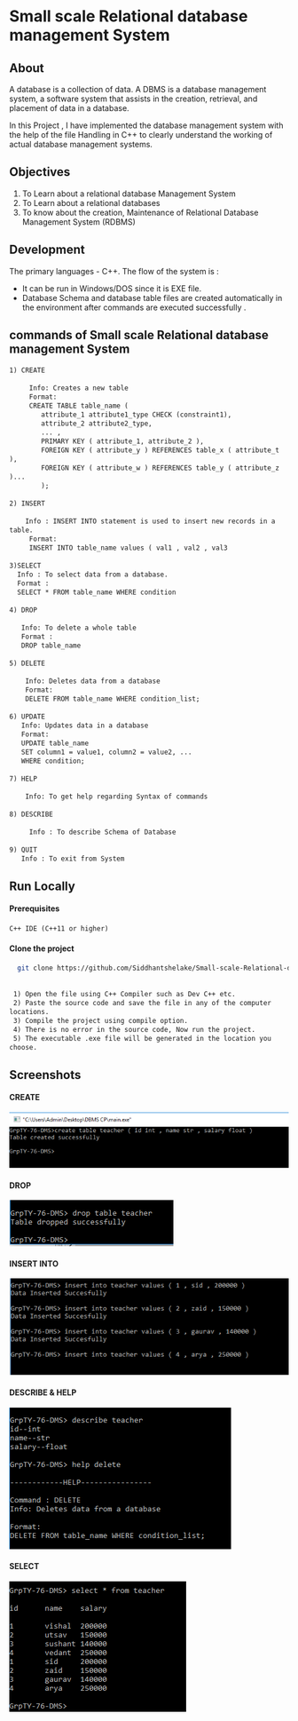 
# Small scale Relational database management System

## About

   A database is a collection of data. A DBMS is a database management system, a software system that assists in the creation, retrieval, and placement of data in a database.

In this Project , I have  implemented the database management system with the help of the file Handling in C++  to clearly understand the working of actual database management systems.
## Objectives 


1) To Learn about a relational database Management System
2) To Learn about a relational databases
3) To know about the creation, Maintenance of Relational Database Management System (RDBMS) 
## Development
The primary languages - C++. 
 The flow of the system is :

* It can be run in Windows/DOS since it is  EXE file.
* Database Schema and database table   files are created automatically in the environment after commands are executed successfully .
## commands  of Small scale Relational database management System
    
    1) CREATE 

         Info: Creates a new table
         Format:
         CREATE TABLE table_name (
            attribute_1 attribute1_type CHECK (constraint1),
            attribute_2 attribute2_type,
            ... ,
            PRIMARY KEY ( attribute_1, attribute_2 ),
            FOREIGN KEY ( attribute_y ) REFERENCES table_x ( attribute_t ),
            FOREIGN KEY ( attribute_w ) REFERENCES table_y ( attribute_z )...
            );

    2) INSERT

        Info : INSERT INTO statement is used to insert new records in a table.
         Format: 
         INSERT INTO table_name values ( val1 , val2 , val3 
         
    3)SELECT
      Info : To select data from a database.
      Format : 
      SELECT * FROM table_name WHERE condition

    4) DROP 

       Info: To delete a whole table
       Format : 
       DROP table_name

    5) DELETE

        Info: Deletes data from a database
        Format:
        DELETE FROM table_name WHERE condition_list;

    6) UPDATE
       Info: Updates data in a database
       Format:
       UPDATE table_name
       SET column1 = value1, column2 = value2, ...
       WHERE condition;

    7) HELP

        Info: To get help regarding Syntax of commands

    8) DESCRIBE

         Info : To describe Schema of Database

    9) QUIT
       Info : To exit from System 
        

        
## Run Locally


#### Prerequisites
```
C++ IDE (C++11 or higher)
```

#### Clone the project

```bash
  git clone https://github.com/Siddhantshelake/Small-scale-Relational-database-management-System.git
```

```

 1) Open the file using C++ Compiler such as Dev C++ etc.
 2) Paste the source code and save the file in any of the computer locations.
 3) Compile the project using compile option.
 4) There is no error in the source code, Now run the project.
 5) The executable .exe file will be generated in the location you choose.
```


## Screenshots

#### CREATE
![App Screenshot](https://github.com/Siddhantshelake/Small-scale-Relational-database-management-System/blob/master/public/create.PNG)


#### DROP
![App Screenshot](https://github.com/Siddhantshelake/Small-scale-Relational-database-management-System/blob/master/public/drop.PNG)


#### INSERT INTO
![App Screenshot](https://github.com/Siddhantshelake/Small-scale-Relational-database-management-System/blob/master/public/insert.PNG)

#### DESCRIBE & HELP
![App Screenshot](https://github.com/Siddhantshelake/Small-scale-Relational-database-management-System/blob/master/public/des%20and%20help.PNG)

#### SELECT
![App Screenshot](https://github.com/Siddhantshelake/Small-scale-Relational-database-management-System/blob/master/public/select.PNG)
